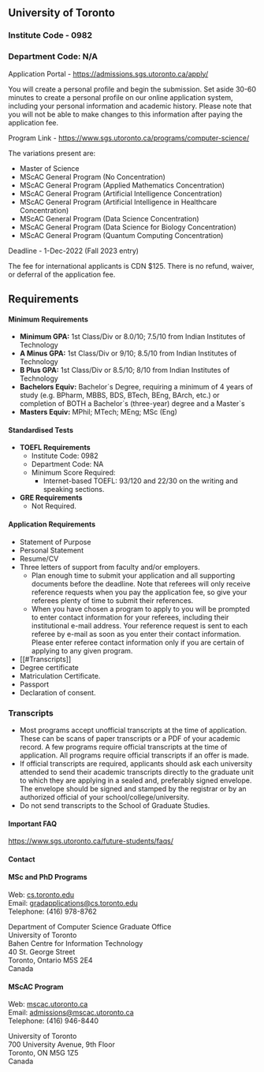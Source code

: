 ## University of Toronto

### Institute Code - 0982
### Department Code: N/A

Application Portal - https://admissions.sgs.utoronto.ca/apply/

You will create a personal profile and begin the submission. Set aside 30-60 minutes to create a personal profile on our online application system, including your personal information and academic history. Please note that you will not be able to make changes to this information after paying the application fee.


Program Link - https://www.sgs.utoronto.ca/programs/computer-science/

The variations present are:
- Master of Science
- MScAC General Program (No Concentration)
- MScAC General Program (Applied Mathematics Concentration)
- MScAC General Program (Artificial Intelligence Concentration)
- MScAC General Program (Artificial Intelligence in Healthcare Concentration)
- MScAC General Program (Data Science Concentration)
- MScAC General Program (Data Science for Biology Concentration)
- MScAC General Program (Quantum Computing Concentration)


Deadline - 1-Dec-2022 (Fall 2023 entry)

The fee for international applicants is CDN $125.
There is no refund, waiver, or deferral of the application fee.​

## Requirements

#### Minimum Requirements
- **Minimum GPA:** 1st Class/Div or 8.0/10; 7.5/10 from Indian Institutes of Technology
- **A Minus GPA:** 1st Class/Div or 9/10; 8.5/10 from Indian Institutes of Technology
- **B Plus GPA:** 1st Class/Div or 8.5/10; 8/10 from Indian Institutes of Technology
- **Bachelors Equiv:** Bachelor\`s Degree, requiring a minimum of 4 years of study (e.g. BPharm, MBBS, BDS, BTech, BEng, BArch, etc.) or completion of BOTH a Bachelor\`s (three-year) degree and a Master`s
- **Masters Equiv:** MPhil; MTech; MEng; MSc (Eng)

#### Standardised Tests

- **TOEFL Requirements**
	- Institute Code: 0982
	- Department Code: NA
	- Minimum Score Required:
	    -  Internet-based TOEFL: 93/120 and 22/30 on the writing and speaking sections.
- **GRE Requirements**
	- Not Required.



#### Application Requirements
- Statement of Purpose
- Personal Statement
- Resume/CV
- Three letters of support from faculty and/or employers.
	- Plan enough time to submit your application and all supporting documents before the deadline. Note that referees will only receive reference requests when you pay the application fee, so give your referees plenty of time to submit their references.
	- When you have chosen a program to apply to you will be prompted to enter contact information for your referees, including their institutional e-mail address. Your reference request is sent to each referee by e-mail as soon as you enter their contact information. Please enter referee contact information only if you are certain of applying to any given program.
- [[#Transcripts]]
- Degree certificate
- Matriculation Certificate.
- Passport
- Declaration of consent.


### Transcripts
- Most programs accept unofficial transcripts at the time of application. These can be scans of paper transcripts or a PDF of your academic record. A few programs require official transcripts at the time of application. All programs require official transcripts if an offer is made.
- If official transcripts are required, applicants should ask each university attended to send their academic transcripts directly to the graduate unit to which they are applying in a sealed and, preferably signed envelope. The envelope should be signed and stamped by the registrar or by an authorized official of your school/college/university.
- Do not send transcripts to the School of Graduate Studies.



#### Important FAQ
https://www.sgs.utoronto.ca/future-students/faqs/

#### Contact
#### MSc and PhD Programs

Web: [cs.toronto.edu](https://web.cs.toronto.edu/)  
Email: [gradapplications@cs.toronto.edu](mailto:gradapplications@cs.toronto.edu)  
Telephone: (416) 978-8762

Department of Computer Science Graduate Office  
University of Toronto  
Bahen Centre for Information Technology  
40 St. George Street  
Toronto, Ontario M5S 2E4  
Canada

#### MScAC Program

Web: [mscac.utoronto.ca](http://mscac.utoronto.ca/)  
Email: [admissions@mscac.utoronto.ca](mailto:admissions@mscac.utoronto.ca)  
Telephone: (416) 946-8440

University of Toronto  
700 University Avenue, 9th Floor  
Toronto, ON M5G 1Z5  
Canada